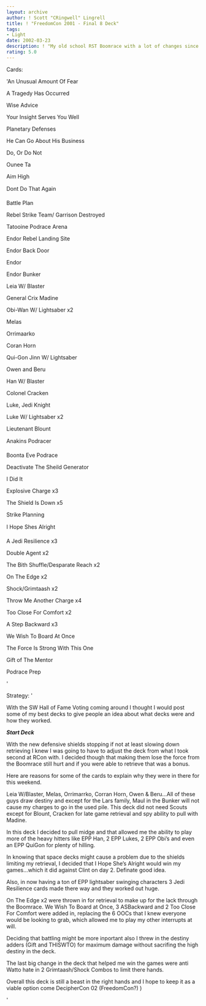 ```yaml
---
layout: archive
author: ! Scott "CRingwell" Lingrell
title: ! "FreedomCon 2001 - Final 8 Deck"
tags:
- Light
date: 2002-03-23
description: ! "My old school RST Boomrace with a lot of changes since RamapoCon to prove the deck can still hold against anyone except Hayes Hunter (currently 4-1 against him) in the final 8 confrontation. :)"
rating: 5.0
---
```

Cards: 

'An Unusual Amount Of Fear

A Tragedy Has Occurred

Wise Advice

Your Insight Serves You Well

Planetary Defenses

He Can Go About His Business

Do, Or Do Not

Ounee Ta

Aim High

Dont Do That Again

Battle Plan

Rebel Strike Team/ Garrison Destroyed

Tatooine  Podrace Arena

Endor  Rebel Landing Site

Endor  Back Door

Endor

Endor  Bunker


Leia W/ Blaster

General Crix Madine

Obi-Wan W/ Lightsaber x2

Melas

Orrimaarko

Coran Horn

Qui-Gon Jinn W/ Lightsaber

Owen and Beru

Han W/ Blaster

Colonel Cracken

Luke, Jedi Knight

Luke W/ Lightsaber x2

Lieutenant Blount


Anakins Podracer


Boonta Eve Podrace

Deactivate The Sheild Generator

I Did It


Explosive Charge x3


The Shield Is Down x5

Strike Planning

I Hope Shes Alright


A Jedi Resilience x3

Double Agent x2

The Bith Shuffle/Desparate Reach x2

On The Edge x2

Shock/Grimtaash x2

Throw Me Another Charge x4

Too Close For Comfort x2

A Step Backward x3

We Wish To Board At Once

The Force Is Strong With This One

Gift of The Mentor

Podrace Prep


'

Strategy: '

With the SW Hall of Fame Voting coming around I thought I would post some of my best decks to give people an idea about what decks were and how they worked.


***Start Deck***

With the new defensive shields stopping if not at least slowing down retrieving I knew I was going to have to adjust the deck from what I took second at RCon with.  I decided though that making them lose the force from the Boomrace still hurt and if you were able to retrieve that was a bonus.


Here are reasons for some of the cards to explain why they were in there for this weekend.


Leia W/Blaster, Melas, Orrimarrko, Corran Horn, Owen & Beru...All of these guys draw destiny and except for the Lars family, Maul in the Bunker will not cause my charges to go in the used pile.  This deck did not need Scouts except for Blount, Cracken for late game retrieval and spy ability to pull with Madine. 


In this deck I decided to pull midge and that allowed me the ability to play more of the heavy hitters like EPP Han, 2 EPP Lukes, 2 EPP Obi’s and even an EPP QuiGon for plenty of hilling.  


In knowing that space decks might cause a problem due to the shields limiting my retrieval, I decided that I Hope She’s Alright would win my games...which it did against Clint on day 2.  Definate good idea.  


Also, in now having a ton of EPP lightsaber swinging characters 3 Jedi Resilience cards made there way and they worked out huge.


On The Edge x2 were thrown in for retrieval to make up for the lack through the Boomrace.  We Wish To Board at Once, 3 ASBackward and 2 Too Close For Comfort were added in, replacing the 6 OOCs that I knew everyone would be looking to grab, which allowed me to play my other interrupts at will.


Deciding that battling might be more inportant also I threw in the destiny adders (Gift and THISWTO) for maximum damage without sacrifing the high destiny in the deck.


The last big change in the deck that helped me win the games were anti Watto hate in 2 Grimtaash/Shock Combos to limit there hands.


Overall this deck is still a beast in the right hands and I hope to keep it as a viable option come DecipherCon 02 (FreedomCon?)  )


'